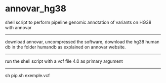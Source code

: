 # annovar_hg38
shell script to perform pipeline genomic annotation of variants on HG38 with annovar

-------------
download annovar, uncompressed the software, download the hg38 human db in the folder humandb as explained on annovar website.
****
run the shell script with a vcf file 4.0 as primary argument
****
sh pip.sh exemple.vcf
